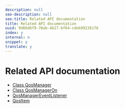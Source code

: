 ```yaml
---
description: null
seo-description: null
seo-title: Related API documentation
title: Related API documentation
uuid: 9d66d6f9-78ab-4b27-bf64-cdeb992261f6
index: y
internal: n
snippet: y
translate: y
---
```


# Related API documentation



* [Class QosManager](http://help.adobe.com/en_US/primetime/reference_implementation/android/javadoc/com/adobe/primetime/reference/manager/QosManager.html)
* [Class QosManagerOn](http://help.adobe.com/en_US/primetime/reference_implementation/android/javadoc/com/adobe/primetime/reference/manager/QosManagerOn.html)
* [QosManagerEventListener](http://help.adobe.com/en_US/primetime/reference_implementation/android/javadoc/com/adobe/primetime/reference/manager/QosManager.QosManagerEventListener.html)
* [QosItem](http://help.adobe.com/en_US/primetime/reference_implementation/android/javadoc/com/adobe/primetime/reference/manager/QosManager.QosItem.html)


